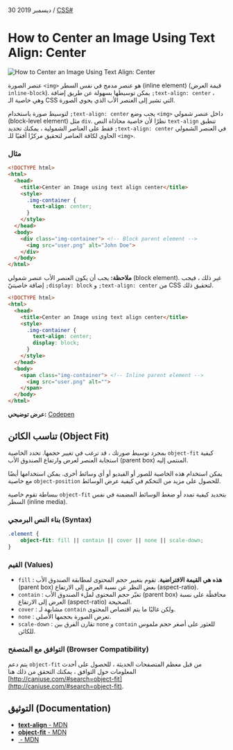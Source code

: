 30 ديسمبر 2019 / [CSS#](https://www.freecodecamp.org/news/tag/css/)

# How to Center an Image Using Text Align: Center

![How to Center an Image Using Text Align: Center](https://cdn-media-2.freecodecamp.org/w1280/5f9c9e5e740569d1a4ca3cbb.jpg)

عنصر الصورة `<img>` هو عنصر مدمج في نفس السطر (inline element) (قيمة العرض `inline-block`). يمكن توسيطها بسهولة عن طريق إضافة `;text-align: center` ، وهي خاصية الـ CSS التي تشير إلى العنصر الأب الذي يحوي الصورة.

لتوسيط صورة باستخدام `;text-align: center` يجب وضع `<img>` داخل عنصر شمولي (block-level element) مثل `div`. نظرًا لأن خاصية محاذاة النص `text-align` تنطبق فقط على العناصر الشمولية ، يمكنك تحديد `;text-align: center` في العنصر الشمولي الحاوي لكافة العناصر لتحقيق مركزًا أفقيًا للـ `<img>`.

### **مثال**

```html
<!DOCTYPE html>
<html>
  <head>
    <title>Center an Image using text align center</title>
    <style>
      .img-container {
        text-align: center;
      }
    </style>
  </head>
  <body>
    <div class="img-container"> <!-- Block parent element -->
      <img src="user.png" alt="John Doe">
    </div>
  </body>
</html>
```

****ملاحظة:**** يجب أن يكون العنصر الأب عنصر شمولي (block element). غير ذلك ، فيجب إضافة خاصيتيّ `;display: block` و
`;text-align: center`  من CSS لتحقيق ذلك.

```html
<!DOCTYPE html>
<html>
  <head>
    <title>Center an Image using text align center</title>
    <style>
      .img-container {
        text-align: center;
        display: block;
      }
    </style>
  </head>
  <body>
    <span class="img-container"> <!-- Inline parent element -->
      <img src="user.png" alt="">
    </span>
  </body>
</html>
```

****عرض توضيحي:**** [Codepen](https://codepen.io/aravindio/pen/PJMXbp)

## تناسب الكائن (Object Fit)

بمجرد توسيط صورتك ، قد ترغب في تغيير حجمها. تحدد الخاصية `object-fit` كيفية استجابة العنصر لعرض وارتفاع الصندوق الأب (parent box) المنتمي إليه.

يمكن استخدام هذه الخاصية للصور أو الفيديو أو أي وسائط أخرى. يمكن استخدامها أيضًا مع خاصية `object-position` للحصول على مزيد من التحكم في كيفية عرض الوسائط.

ببساطة تقوم خاصية `object-fit` بتحديد كيفية تمدد أو ضغط الوسائط المضمنة في نفس السطر (inline media).

### بناء النص البرمجي (Syntax)

```css
.element {
    object-fit: fill || contain || cover || none || scale-down;
}
```

### القيم (Values)

- `fill` : ****هذه هي القيمة الافتراضية****. تقوم بتغيير حجم المحتوى لمطابقة الصندوق الأب (parent box) بغض النظر عن نسبة العرض إلى الارتفاع (aspect-ratio).
- `contain` : تغيّر حجم المحتوى لملء الصندوق الأب (parent box) محافظًة على نسبة العرض إلى الارتفاع (aspect-ratio) الصحيحة.
- `cover` : مشابهة لـ `contain` ولكن غالبًا ما يتم اقتصاص المحتوى.
- `none` : تعرض الصورة بحجمها الأصلي.
- `scale-down` : تقارن الفرق بين `none` و `contain` للعثور على أصغر حجم ملموس للكائن.

### التوافق مع المتصفح (Browser Compatibility)

يتم دعم `object-fit` من قبل معظم المتصفحات الحديثة ، للحصول على أحدث المعلومات حول التوافق ، يمكنك التحقق من ذلك هنا [http://caniuse.com/#search=object-fit](http://caniuse.com/#search=object-fit).

## **التوثيق (Documentation)**

-   [****text-align****  - MDN](https://developer.mozilla.org/en-US/docs/Web/CSS/text-align)
-   [**object-fit**  - MDN](https://developer.mozilla.org/en-US/docs/Web/CSS/object-fit)
-   [****<img>****  - MDN](https://developer.mozilla.org/en-US/docs/Web/HTML/Element/img)